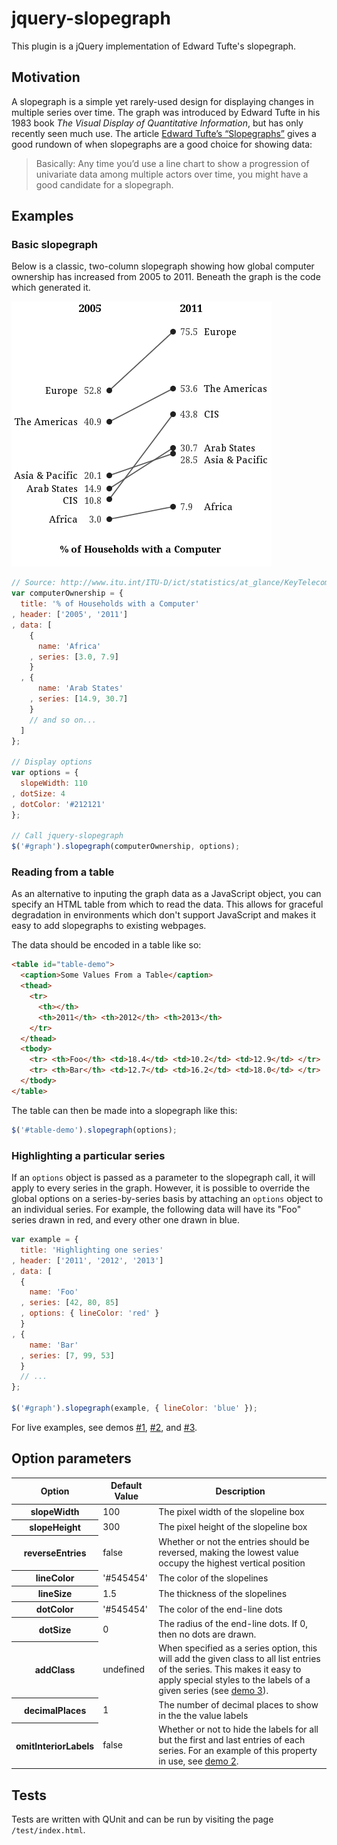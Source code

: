 jquery-slopegraph
=================

This plugin is a jQuery implementation of Edward Tufte's slopegraph.  

## Motivation
A slopegraph is a simple yet rarely-used design for displaying changes in multiple series over time. The
graph was introduced by Edward Tufte in his 1983 book *The Visual Display of Quantitative Information*, but has only
recently seen much use. The article [Edward Tufte’s “Slopegraphs”](http://charliepark.org/slopegraphs/) gives a good
rundown of when slopegraphs are a good choice for showing data:
> Basically: Any time you’d use a line chart to show a progression of univariate data among multiple actors over time,
> you might have a good candidate for a slopegraph.

## Examples

### Basic slopegraph

Below is a classic, two-column slopegraph showing how global computer ownership has increased from 2005 to 2011. Beneath 
the graph is the code which generated it.

<img src="http://github.com/brenden/jquery-slopegraph/raw/master/demo/slopegraph.png" />

```javascript
// Source: http://www.itu.int/ITU-D/ict/statistics/at_glance/KeyTelecom.html
var computerOwnership = {
  title: '% of Households with a Computer'
, header: ['2005', '2011']
, data: [
    {
      name: 'Africa'
    , series: [3.0, 7.9]
    }
  , {
      name: 'Arab States'
    , series: [14.9, 30.7] 
    }
    // and so on...
  ]
}; 

// Display options
var options = {
  slopeWidth: 110
, dotSize: 4
, dotColor: '#212121'
};

// Call jquery-slopegraph
$('#graph').slopegraph(computerOwnership, options);
```

### Reading from a table

As an alternative to inputing the graph data as a JavaScript object, you can specify an HTML table from which to read the
data. This allows for graceful degradation in environments which don't support JavaScript and makes it easy to add 
slopegraphs to existing webpages.

The data should be encoded in a table like so:

```html
<table id="table-demo">
  <caption>Some Values From a Table</caption>
  <thead>
    <tr>
      <th></th>
      <th>2011</th> <th>2012</th> <th>2013</th>
    </tr>
  </thead>
  <tbody>
    <tr> <th>Foo</th> <td>18.4</td> <td>10.2</td> <td>12.9</td> </tr>
    <tr> <th>Bar</th> <td>12.7</td> <td>16.2</td> <td>18.0</td> </tr>
  </tbody>
</table>
```
The table can then be made into a slopegraph like this:

```javascript
$('#table-demo').slopegraph(options);
```

### Highlighting a particular series

If an `options` object is passed as a parameter to the slopegraph call, it will apply to every series in the graph.
However, it is possible to override the global options on a series-by-series basis by attaching an `options` object to 
an individual series. For example, the following data will have its "Foo" series drawn in red, and every other one 
drawn in blue.

```javascript
var example = {
  title: 'Highlighting one series'
, header: ['2011', '2012', '2013']
, data: [
  {
    name: 'Foo'
  , series: [42, 80, 85]
  , options: { lineColor: 'red' }
  }
, {
    name: 'Bar'
  , series: [7, 99, 53] 
  }
  // ...    
};

$('#graph').slopegraph(example, { lineColor: 'blue' });
```

For live examples, see demos [#1](http://brenden.github.com/jquery-slopegraph/demo-1.html),
[#2](http://brenden.github.com/jquery-slopegraph/demo-2.html), and
[#3](http://brenden.github.com/jquery-slopegraph/demo-3.html).

## Option parameters
<table>
  <thead>
    <tr>
      <th>Option</th>
      <th>Default Value</th>
      <th>Description</th>
    </tr>
  </thead>
  <tbody>
    <tr>
      <th>slopeWidth</th> 
      <td>100</td>
      <td>The pixel width of the slopeline box</td> 
    </tr>
    <tr>
      <th>slopeHeight</th> 
      <td>300</td> 
      <td>The pixel height of the slopeline box</td> 
    </tr>
    <tr>
      <th>reverseEntries</th>
      <td>false</td> 
      <td>Whether or not the entries should be reversed, making the lowest value occupy the highest vertical position</td> 
    </tr>
    <tr>
      <th>lineColor</th> 
      <td>'#545454'</td> 
      <td>The color of the slopelines</td> 
    </tr>
    <tr>
      <th>lineSize</th>
      <td>1.5</td> 
      <td>The thickness of the slopelines</td> 
    </tr>
    <tr>
      <th>dotColor</th> 
      <td>'#545454'</td> 
      <td>The color of the end-line dots</td> 
    </tr>
    <tr>
      <th>dotSize</th> 
      <td>0</td> 
      <td>The radius of the end-line dots. If 0, then no dots are drawn.</td> 
    </tr>
    <tr>
      <th>addClass</th> 
      <td>undefined</td> 
      <td>When specified as a series option, this will add the given class to all list entries of the series. This makes
          it easy to apply special styles to the labels of a given series (see <a href="http://brenden.github.com/jquery-slopegraph/demo-3.html">demo 3</a>).</td> 
    </tr>
    <tr>
      <th>decimalPlaces</th> 
      <td>1</td> 
      <td>The number of decimal places to show in the the value labels</td> 
    </tr>
    <tr>
      <th>omitInteriorLabels</th> 
      <td>false</td>
      <td>Whether or not to hide the labels for all but the first and last entries of each series. For an example of
        this property in use, see <a href="http://brenden.github.com/jquery-slopegraph/demo-2.html">demo 2</a>.</td> 
    </tr>
  </tbody>
</table>

## Tests
Tests are written with QUnit and can be run by visiting the page `/test/index.html`.
